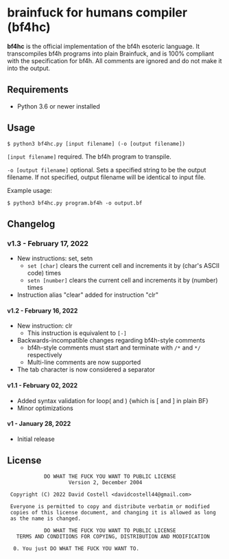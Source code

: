 # brainfuck for humans compiler (bf4hc)

**bf4hc** is the official implementation of the bf4h esoteric language.
It transcompiles bf4h programs into plain Brainfuck, and is 100% compliant with the 
specification for bf4h. All comments are ignored and do not make it into the output.

## Requirements
* Python 3.6 or newer installed

## Usage
```
$ python3 bf4hc.py [input filename] (-o [output filename])
```
`[input filename]` required. The bf4h program to transpile.

`-o [output filename]` optional. Sets a specified string to be the output filename. If not specified, output filename will be identical to input file.

Example usage:
```
$ python3 bf4hc.py program.bf4h -o output.bf
```

## Changelog

### v1.3 - February 17, 2022
* New instructions: set, setn
  * `set [char]` clears the current cell and increments it by (char's ASCII code) times
  * `setn [number]` clears the current cell and increments it by (number) times
* Instruction alias "clear" added for instruction "clr"

#### v1.2 - February 16, 2022
* New instruction: clr
  * This instruction is equivalent to `[-]`
* Backwards-incompatible changes regarding bf4h-style comments
  * bf4h-style comments must start and terminate with `/*` and `*/` respectively
  * Multi-line comments are now supported
* The tab character is now considered a separator 

#### v1.1 - February 02, 2022
* Added syntax validation for loop( and ) {which is [ and ] in plain BF}
* Minor optimizations

#### v1 - January 28, 2022
* Initial release

## License
```
            DO WHAT THE FUCK YOU WANT TO PUBLIC LICENSE
                    Version 2, December 2004

 Copyright (C) 2022 David Costell <davidcostell44@gmail.com>

 Everyone is permitted to copy and distribute verbatim or modified
 copies of this license document, and changing it is allowed as long
 as the name is changed.

            DO WHAT THE FUCK YOU WANT TO PUBLIC LICENSE
   TERMS AND CONDITIONS FOR COPYING, DISTRIBUTION AND MODIFICATION

  0. You just DO WHAT THE FUCK YOU WANT TO.
```

